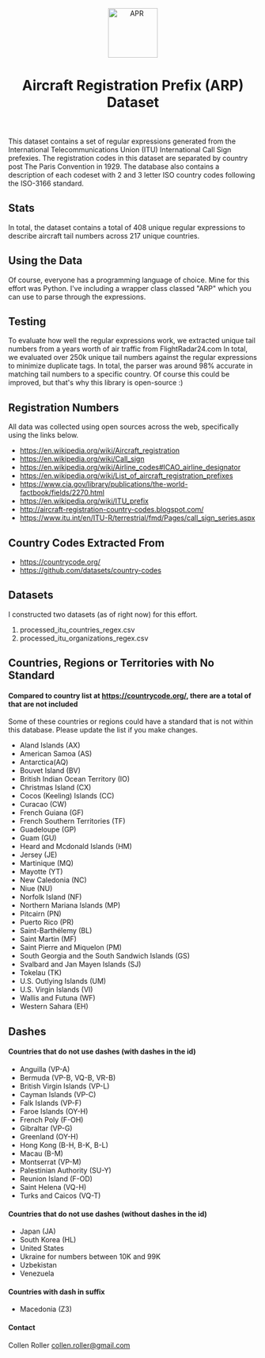 <div align="center"><img src="https://github.com/Collen-Roller/arp/tree/master/images/Box.png" alt="APR" height="100"></div>

# <div align="center">Aircraft Registration Prefix (ARP) Dataset<br /><br />

This dataset contains a set of regular expressions generated from the International Telecommunications Union (ITU) International Call Sign prefexies. The registration codes in this dataset are separated by country post The Paris Convention in 1929. The database also contains a description of each codeset with 2 and 3 letter ISO country codes following the ISO-3166 standard. 

## Stats
In total, the dataset contains a total of 408 unique regular expressions to describe aircraft tail numbers across 217 unique countries. 

## Using the Data
Of course, everyone has a programming language of choice. Mine for this effort was Python. I've including a wrapper class classed "ARP" which you can use to parse through the expressions.

## Testing
To evaluate how well the regular expressions work, we extracted unique tail numbers from a years worth of air traffic from FlightRadar24.com In total, we evaluated over 250k unique tail numbers against the regular expressions to minimize duplicate tags. In total, the parser was around 98% accurate in matching tail numbers to a specific country. Of course this could be improved, but that's why this library is open-source :)

## Registration Numbers
All data was collected using open sources across the web, specifically using the links below.
- https://en.wikipedia.org/wiki/Aircraft_registration
- https://en.wikipedia.org/wiki/Call_sign
- https://en.wikipedia.org/wiki/Airline_codes#ICAO_airline_designator
- https://en.wikipedia.org/wiki/List_of_aircraft_registration_prefixes
- https://www.cia.gov/library/publications/the-world-factbook/fields/2270.html
- https://en.wikipedia.org/wiki/ITU_prefix
- http://aircraft-registration-country-codes.blogspot.com/
- https://www.itu.int/en/ITU-R/terrestrial/fmd/Pages/call_sign_series.aspx


## Country Codes Extracted From
- https://countrycode.org/
- https://github.com/datasets/country-codes

## Datasets
I constructed two datasets (as of right now) for this effort. 
1. processed_itu_countries_regex.csv
2. processed_itu_organizations_regex.csv


## Countries, Regions or Territories with No Standard
#### Compared to country list at https://countrycode.org/, there are a total of that are not included
Some of these countries  or regions could have a standard that is not within this database. Please update the list if you make changes. 
- Aland Islands (AX)
- American Samoa (AS)
- Antarctica(AQ)
- Bouvet Island	(BV)
- British Indian Ocean Territory (IO)
- Christmas Island (CX)
- Cocos (Keeling) Islands (CC)
- Curacao (CW)
- French Guiana	(GF)
- French Southern Territories (TF)
- Guadeloupe (GP)
- Guam (GU)
- Heard and Mcdonald Islands (HM)
- Jersey (JE)
- Martinique (MQ)
- Mayotte (YT)
- New Caledonia (NC)
- Niue (NU)
- Norfolk Island (NF)
- Northern Mariana Islands (MP)
- Pitcairn (PN)
- Puerto Rico (PR)
- Saint-Barthélemy (BL)
- Saint Martin (MF)
- Saint Pierre and Miquelon (PM)
- South Georgia and the South Sandwich Islands (GS)
- Svalbard and Jan Mayen Islands (SJ)
- Tokelau (TK)
- U.S. Outlying Islands (UM)
- U.S. Virgin Islands (VI) 
- Wallis and Futuna (WF)
- Western Sahara (EH)

## Dashes
#### Countries that do not use dashes (with dashes in the id)
- Anguilla (VP-A)
- Bermuda (VP-B, VQ-B, VR-B)
- British Virgin Islands (VP-L)
- Cayman Islands (VP-C)
- Falk Islands (VP-F)
- Faroe Islands (OY-H)
- French Poly (F-OH)
- Gibraltar (VP-G)
- Greenland (OY-H)
- Hong Kong (B-H, B-K, B-L)
- Macau (B-M)
- Montserrat (VP-M)
- Palestinian Authority (SU-Y)
- Reunion Island (F-OD)
- Saint Helena (VQ-H)
- Turks and Caicos (VQ-T)

#### Countries that do not use dashes (without dashes in the id)
- Japan (JA)
- South Korea (HL)
- United States 
- Ukraine for numbers between 10K and 99K
- Uzbekistan
- Venezuela

#### Countries with dash in suffix
- Macedonia (Z3)



#### Contact

Collen Roller 
collen.roller@gmail.com
